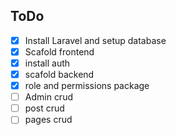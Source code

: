 ## ToDo

- [x] Install Laravel and setup database
- [x] Scafold frontend
- [x] install auth
- [x] scafold backend
- [x] role and permissions package
- [ ] Admin crud
- [ ] post crud
- [ ] pages crud